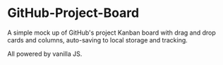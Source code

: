 # GitHub-Project-Board
A simple mock up of GitHub's project Kanban board with drag and drop cards and columns, auto-saving to local storage and tracking. 

All powered by vanilla JS.
